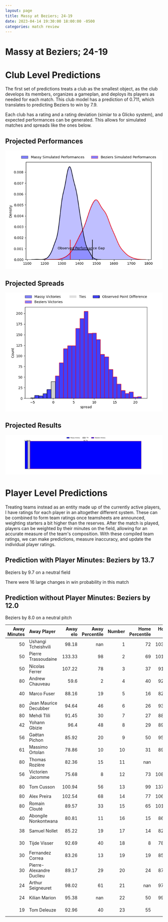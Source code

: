```yaml
---  
layout: page  
title: Massy at Beziers; 24-19  
date: 2023-04-14 19:30:00 18:00:00 -0500  
categories: match review  
---
```

# Massy at Beziers; 24-19

# Club Level Predictions


The first set of predictions treats a club as the smallest object, as the club develops its members, organizes a gameplan, and deploys its players as needed for each match. This club model has a prediction of 0.711, which translates to predicting Beziers to win by 7.9.

Each club has a rating and a rating deviation (simiar to a Glicko system), and expected performances can be generated. This allows for simulated matches and spreads like the ones below.
## Projected Performances


![Projected Performances](plots/performances_2023-04-14-Beziers-Massy.png)
## Projected Spreads


![Projected Spreads](plots/spreads_2023-04-14-Beziers-Massy.png)
## Projected Results


![Projected Results](plots/resultbar_2023-04-14-Beziers-Massy.png)
# Player Level Predictions


Treating teams instead as an entity made up of the currently active players, I have ratings for each player in an altogether different system. These can be combined to form team ratings once teamsheets are announced, weighting starters a bit higher than the reserves. After the match is played, players can be weighted by their minutes on the field, allowing for an accurate measure of the team's composition. With these compiled team ratings, we can make predictions, measure inaccuracy, and update the individual player ratings.
## Prediction with Player Minutes: Beziers by 13.7


Beziers by 9.7 on a neutral field

There were 16 large changes in win probability in this match
## Prediction without Player Minutes: Beziers by 12.0


Beziers by 8.0 on a neutral pitch



|   Away Minutes | Away Player              |   Away elo |   Away Percentile |   Number |   Home Percentile |   Home elo | Home Player         |   Home Minutes |
|---------------:|:-------------------------|-----------:|------------------:|---------:|------------------:|-----------:|:--------------------|---------------:|
|             50 | Ushangi Tcheishvili      |      98.18 |               nan |        1 |                72 |     103.81 | Giorgi Akhaladze    |             50 |
|             50 | Pierre Trassoudaine      |     133.33 |                98 |        2 |                69 |     101.05 | Yvann Lalevee       |             50 |
|             50 | Nicolas Ferrer           |     107.22 |                78 |        3 |                37 |      91.91 | Yannick Arroyo      |             59 |
|             80 | Andrew Chauveau          |      59.6  |                 2 |        4 |                40 |      92.32 | Yassine Maamry      |             80 |
|             40 | Marco Fuser              |      88.16 |                19 |        5 |                16 |      82.57 | John Madigan        |             45 |
|             80 | Jean Maurice Decubber    |      94.64 |                46 |        6 |                26 |      93.82 | Sias Koen           |             45 |
|             80 | Mehdi Tlili              |      91.45 |                30 |        7 |                27 |      88.47 | Éloi Massot         |             80 |
|             42 | Yohann Gbizie            |      96.4  |                48 |        8 |                29 |      89.49 | Maxence Lemardelet  |             80 |
|             56 | Gaëtan Pichon            |      85.92 |                20 |        9 |                50 |      95.47 | Mitchell Short      |             50 |
|             61 | Massimo Ortolan          |      78.86 |                10 |       10 |                31 |      89.78 | Victor Dreuille     |             80 |
|             80 | Thomas Rozière           |      82.36 |                15 |       11 |               nan |      95    | Maxime Mazzella     |             50 |
|             56 | Victorien Jacomme        |      75.68 |                 8 |       12 |                73 |     108.36 | Paul Recor          |             80 |
|             80 | Tom Cusson               |     100.94 |                56 |       13 |                99 |     137.56 | Maxime Espeut       |             80 |
|             80 | Alex Preira              |     102.54 |                68 |       14 |                77 |     106.41 | Paul Reau           |             80 |
|             80 | Romain Clouté            |      89.57 |                33 |       15 |                65 |     101.88 | Mathias Duchaux     |             59 |
|             40 | Abongile Nonkontwana     |      80.81 |                11 |       16 |                15 |      86.21 | Thomas Hoarau       |             35 |
|             38 | Samuel Nollet            |      85.22 |                19 |       17 |                14 |      82.63 | Marco Pinto Ferrer  |             30 |
|             30 | Tijde Visser             |      92.69 |                40 |       18 |                 8 |      78.57 | Francisco Fernandes |             30 |
|             30 | Fernandez Correa         |      83.26 |                13 |       19 |                19 |      85.47 | Jean Victor Goillot |             30 |
|             30 | Pierre-Alexandre Duclieu |      89.17 |                29 |       20 |                24 |      87.07 | Watisoni Votu       |             30 |
|             24 | Arthur Seigneuret        |      98.02 |                61 |       21 |               nan |      97.14 | Julien Rasamoelina  |             21 |
|             24 | Kilian Marion            |      95.38 |               nan |       22 |                50 |      99.35 | Romain Uruty        |             21 |
|             19 | Tom Deleuze              |      92.96 |                40 |       23 |                55 |      97    | Pierre Gayraud      |             35 |

